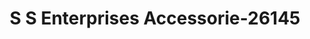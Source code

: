 ---
f_zip-code: 77477
f_state-code: TX
title: S S Enterprises Accessorie-26145
f_phone: 281-403-3935
f_city-only: Stafford
f_address: 211 Murphy Rd Stafford
f_location-unique-id: '26145'
slug: s-s-enterprises-accessorie-26145
updated-on: '2024-05-30T13:46:58.046Z'
created-on: '2024-05-30T13:36:59.803Z'
published-on: '2024-05-30T13:54:32.469Z'
f_city-state: cms/city/stafford-tx.md
f_company: cms/company/s-s-enterprises-accessorie.md
f_state: cms/state/texas.md
layout: '[payday-loan].html'
tags: payday-loan
---